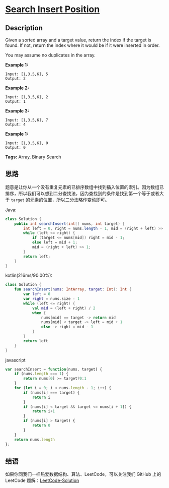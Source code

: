 # [Search Insert Position][title]

## Description

Given a sorted array and a target value, return the index if the target is found. If not, return the index where it would be if it were inserted in order.

You may assume no duplicates in the array.

**Example 1:**

```
Input: [1,3,5,6], 5
Output: 2
```

**Example 2:**

```
Input: [1,3,5,6], 2
Output: 1
```

**Example 3:**

```
Input: [1,3,5,6], 7
Output: 4
```

**Example 1:**

```
Input: [1,3,5,6], 0
Output: 0
```

**Tags:** Array, Binary Search


## 思路

题意是让你从一个没有重复元素的已排序数组中找到插入位置的索引。因为数组已排序，所以我们可以想到二分查找法，因为查找到的条件是找到第一个等于或者大于 `target` 的元素的位置，所以二分法略作变动即可。

Java:
```java
class Solution {
    public int searchInsert(int[] nums, int target) {
        int left = 0, right = nums.length - 1, mid = (right + left) >> 1;
        while (left <= right) {
            if (target <= nums[mid]) right = mid - 1;
            else left = mid + 1;
            mid = (right + left) >> 1;
        }
        return left;
    }
}
```

kotlin(216ms/90.00%):
```kotlin
class Solution {
    fun searchInsert(nums: IntArray, target: Int): Int {
        var left = 0
        var right = nums.size - 1
        while (left <= right) {
            val mid = (left + right) / 2
            when {
                nums[mid] == target -> return mid
                nums[mid] < target -> left = mid + 1
                else -> right = mid - 1
            }
        }
        return left
    }
}
```
javascript
```javascript
var searchInsert = function(nums, target) {
    if (nums.length === 1) {
        return nums[0] >= target?0:1
    }
    for (let i = 0; i < nums.length - 1; i++) {
        if (nums[i] === target) {
            return i
        }
        if (nums[i] < target && target <= nums[i + 1]) {
            return i+1
        }
        if (nums[i] > target) {
            return 0
        }
    }
    return nums.length
};
```

## 结语

如果你同我们一样热爱数据结构、算法、LeetCode，可以关注我们 GitHub 上的 LeetCode 题解：[LeetCode-Solution][ls]



[title]: https://leetcode.com/problems/search-insert-position
[ls]: https://github.com/RichCodersAndMe/LeetCode-Solution
